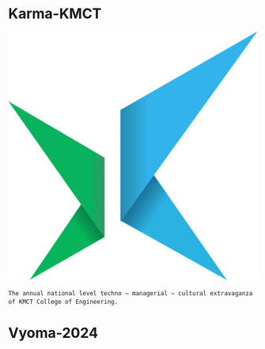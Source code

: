 # Karma-KMCT
![Karma Logo](public/manifest_images/android-chrome-512x512.png)


```The annual national level techno – managerial – cultural extravaganza of KMCT College of Engineering.```
# Vyoma-2024
